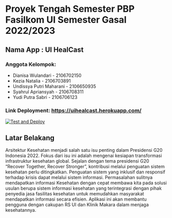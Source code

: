# Proyek Tengah Semester PBP Fasilkom UI Semester Gasal 2022/2023
## Nama App : UI HealCast
### Anggota Kelompok:
<ul>
  <li>Dianisa Wulandari - 2106702150</li>
  <li>Kezia Natalia - 2106703891</li>
  <li>Undissya Putri Maharani - 2106650935</li>
  <li>Syahrul Apriansyah - 2106708311</li>
  <li>Yudi Putra Sabri - 2106706123</li>
</ul>


### Link Deployment: https://uihealcast.herokuapp.com/
[![Test and Deploy][actions-badge]][commits-gh]
## Latar Belakang
Arsitektur Kesehatan menjadi salah satu isu penting dalam Presidensi G20 Indonesia 2022. Fokus dari isu ini adalah mengenai kesiapan transformasi infrastruktur kesehatan global. Sejalan dengan tema presidensi G20 “Recover Together, Recover Stronger”, kontribusi melalui penguatan sistem kesehatan perlu ditingkatkan. Penguatan sistem yang inklusif dan responsif terhadap krisis dapat melalui sistem informasi.
Permasalahan sulitnya mendapatkan informasi Kesehatan dengan cepat membawa kita pada solusi usulan berupa sistem informasi kesehatan yang terintegrasi dengan pihak penyedia jasa fasilitas kesehatan untuk memudahkan masyarakat mendapatkan informasi secara efisien.  Aplikasi ini akan membantu pengguna dengan cakupan RS UI dan Klinik Makara dalam menjaga kesehatannya.



[actions-badge]: https://github.com/UI-HealCast/UIHealCastF11/actions/workflows/Test%20and%20Deploy/badge.svg
[commits-gh]: https://github.com/UI-HealCast/UIHealCastF11/commits/main
